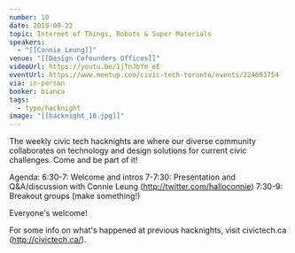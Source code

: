 ```yaml
---
number: 10
date: 2015-09-22
topic: Internet of Things, Robots & Super Materials
speakers:
  - "[[Connie Leung]]"
venue: "[[Design Cofounders Offices]]"
videoUrl: https://youtu.be/1jTnJbYm_eE
eventUrl: https://www.meetup.com/civic-tech-toronto/events/224693754
via: in-person
booker: bianca
tags:
  - type/hacknight
image: "[[hacknight_10.jpg]]"
---
```


The weekly civic tech hacknights are where our diverse community collaborates on technology and design solutions for current civic challenges. Come and be part of it!

Agenda:
6:30-7: Welcome and intros
7-7:30: Presentation and Q&A/discussion with Connie Leung (http://twitter.com/halloconnie)
7:30-9: Breakout groups (make something!)

Everyone's welcome!

For some info on what's happened at previous hacknights, visit civictech.ca (http://civictech.ca/).
